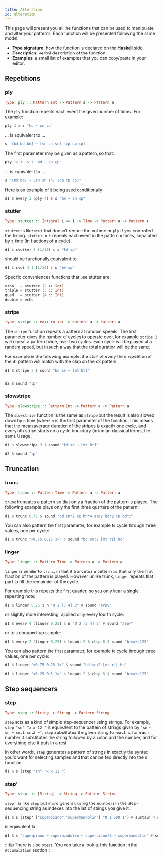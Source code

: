 ```yaml
---
title: Alteration
id: alteration
---
```



This page will present you all the functions that can be used to manipulate and alter your patterns. Each function will be presented following the same model:
* **Type signature**: how the function is declared on the **Haskell** side.
* **Description**: verbal description of the function.
* **Examples**: a small list of examples that you can copy/paste in your editor.

## Repetitions
### ply

```haskell
Type: ply :: Pattern Int -> Pattern a -> Pattern a
```

The `ply` function repeats each event the given number of times. For example:

```haskell
ply 3 $ s "bd ~ sn cp"
```
... is equivalent to ...

```haskell
s "[bd bd bd] ~ [sn sn sn] [cp cp cp]"
```

The first parameter may be given as a pattern, so that:

```haskell
ply "2 3" $ s "bd ~ sn cp"
```
... is equivalent to ...

```haskell
s "[bd bd] ~ [sn sn sn] [cp cp cp]"
```
Here is an example of it being used conditionally:

```haskell
d1 $ every 3 (ply 4) $ s "bd ~ sn cp"
```

### stutter
```haskell
Type: stutter :: Integral i => i -> Time -> Pattern a -> Pattern a
```

`stutter` is like `stut` that doesn't reduce the volume or `ply` if you controlled the timing. `stutter n t` repeats each event in the pattern `n` times, separated by `t` time (in fractions of a cycle).

```haskell
d1 $ stutter 4 (1/16) $ s "bd cp"
```
should be functionally equivalent to

```haskell
d1 $ stut 4 1 (1/16) $ s "bd cp"
```
Specific conveniences functions that use stutter are:

```haskell
echo   = stutter (2 :: Int)
triple = stutter (3 :: Int)
quad   = stutter (4 :: Int)
double = echo
```

### stripe

```haskell
Type: stripe :: Pattern Int -> Pattern a -> Pattern a
```

The `stripe` function repeats a pattern at random speeds. The first parameter gives the number of cycles to operate over, for example `stripe 2` will repeat a pattern twice, over two cycles. Each cycle will be played at a random speed, but in such a way that the total duration will be the same.

For example in the following example, the start of every third repetition of the `d1` pattern will match with the clap on the d2 pattern.

```haskell
d1 $ stripe 3 $ sound "bd sd ~ [mt ht]"


d2 $ sound "cp"
```

### slowstripe

```haskell
Type: slowstripe :: Pattern Int -> Pattern a -> Pattern a
```

The `slowstripe` function is the same as `stripe` but the result is also slowed down by `n` time (where `n` is the first parameter of the function. This means that the mean average duration of the stripes is exactly one cycle, and every nth stripe starts on a cycle boundary (in indian classical terms, the sam). Usage:

```haskell
d1 $ slowstripe 3 $ sound "bd sd ~ [mt ht]"

d2 $ sound "cp"
```

## Truncation
### trunc

```haskell
Type: trunc :: Pattern Time -> Pattern a -> Pattern a
```

`trunc` truncates a pattern so that only a fraction of the pattern is played. The following example plays only the first three quarters of the pattern:
```haskell
d1 $ trunc 0.75 $ sound "bd sn*2 cp hh*4 arpy bd*2 cp bd*2"
```

You can also pattern the first parameter, for example to cycle through three values, one per cycle:

```haskell
d1 $ trunc "<0.75 0.25 1>" $ sound "bd sn:2 [mt rs] hc"
```

### linger

```haskell
Type: linger :: Pattern Time -> Pattern a -> Pattern a
```

`linger` is similar to `trunc`, in that it truncates a pattern so that only the first fraction of the pattern is played. However unlike trunk, `linger` repeats that part to fill the remainder of the cycle.

For example this repeats the first quarter, so you only hear a single repeating note:
```haskell
d1 $ linger 0.25 $ n "0 2 [3 4] 2" # sound "arpy"
```

or slightly more interesting, applied only every fourth cycle:
```haskell
d1 $ every 4 (linger 0.25) $ n "0 2 [3 4] 2" # sound "arpy"
```

or to a chopped-up sample:
```haskell
d1 $ every 2 (linger 0.25) $ loopAt 2 $ chop 8 $ sound "breaks125"
```

You can also pattern the first parameter, for example to cycle through three values, one per cycle:
```haskell
d1 $ linger "<0.75 0.25 1>" $ sound "bd sn:2 [mt rs] hc"

d1 $ linger "<0.25 0.5 1>" $ loopAt 2 $ chop 8 $ sound "breaks125"
```


## Step sequencers
### step

```haskell
Type: step :: String -> String -> Pattern String
```

`step` acts as a kind of simple step-sequencer using strings. For example, `step "sn" "x x 12 "` is equivalent to the pattern of strings given by `"sn ~ sn ~ sn:1 sn:2 ~"`. `step` substitutes the given string for each x, for each number it substitutes the string followed by a colon and the number, and for everything else it puts in a rest.

In other words, `step` generates a pattern of strings in exactly the syntax you'd want for selecting samples and that can be fed directly into the s function.

```haskell
d1 $ s (step "sn" "x x 12 ")
```

### step'
```haskell
Type: step' :: [String] -> String -> Pattern String
```

`step' `is like `step` but more general, using the numbers in the step-sequencing string as indexes into the list of strings you give it.

```haskell
d1 $ s (step' ["superpiano","supermandolin"] "0 1 000 1") # sustain 4 # n 0
```
is equivalent to

```haskell
d1 $ s "superpiano ~ supermandolin ~ superpiano!3 ~ supermandolin" # sustain 4 # n 0
```

:::tip
There is also `steps`. You can take a look at this function in the `Accumulation` section
:::
